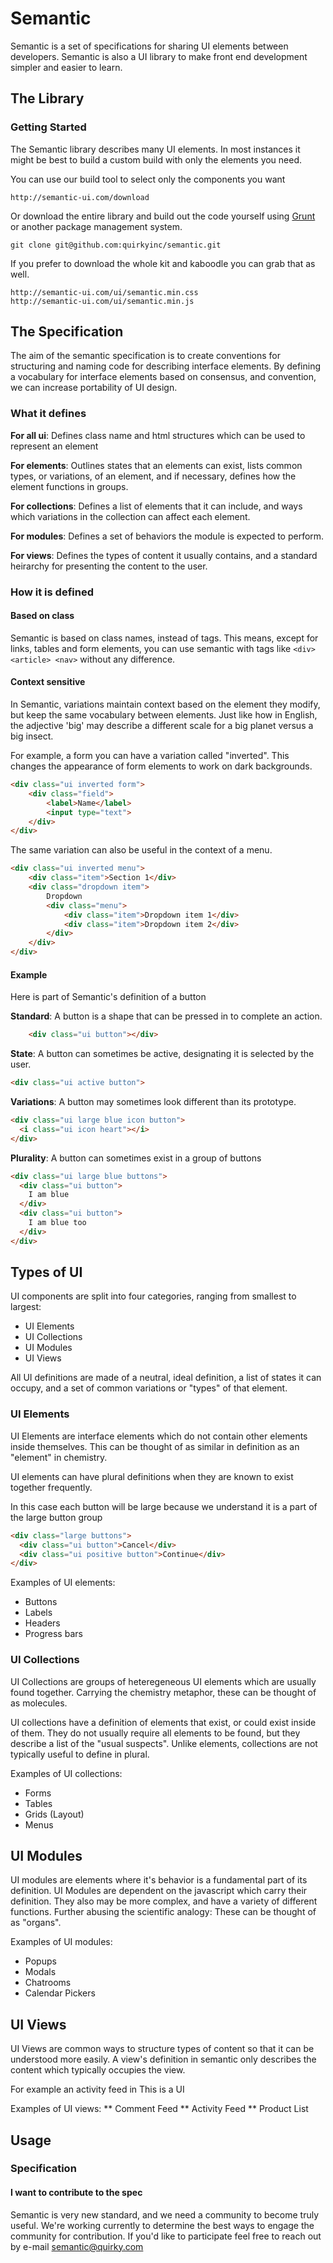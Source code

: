 # Semantic

Semantic is a set of specifications for sharing UI elements between developers. Semantic is also a UI library to make front end development simpler and easier to learn.

## The Library

### Getting Started

The Semantic library describes many UI elements. In most instances it might be best to build a custom build with only the elements you need.

You can use our build tool to select only the components you want

    http://semantic-ui.com/download

Or download the entire library and build out the code yourself using [Grunt](http://gruntjs.com/) or another package management system.

    git clone git@github.com:quirkyinc/semantic.git

If you prefer to download the whole kit and kaboodle you can grab that as well.

    http://semantic-ui.com/ui/semantic.min.css
    http://semantic-ui.com/ui/semantic.min.js

## The Specification

The aim of the semantic specification is to create conventions for structuring and naming code for describing interface elements. By defining a vocabulary for interface elements based on consensus, and convention, we can increase portability of UI design.

### What it defines

**For all ui**: Defines class name and html structures which can be used to represent an element

**For elements**: Outlines states that an elements can exist, lists common types, or variations, of an element, and if necessary, defines how the element functions in groups.

**For collections**: Defines a list of elements that it can include, and ways which variations in the collection can affect each element.

**For modules**: Defines a set of behaviors the module is expected to perform.

**For views**: Defines the types of content it usually contains, and a standard heirarchy for presenting the content to the user.


### How it is defined

#### Based on class

Semantic is based on class names, instead of tags. This means, except for links, tables and form elements, you can use semantic with tags like ``<div> <article> <nav>`` without any difference.

#### Context sensitive

In Semantic, variations maintain context based on the element they modify, but keep the same vocabulary between elements. Just like how in English, the adjective 'big' may describe a different scale for a big planet versus a big insect.

For example, a form you can have a variation called "inverted". This changes the appearance of form elements to work on dark backgrounds.
```html
<div class="ui inverted form">
    <div class="field">
        <label>Name</label>
        <input type="text">
    </div>
</div>
```

The same variation can also be useful in the context of a menu.
```html
<div class="ui inverted menu">
    <div class="item">Section 1</div>
    <div class="dropdown item">
        Dropdown
        <div class="menu">
            <div class="item">Dropdown item 1</div>
            <div class="item">Dropdown item 2</div>
        </div>
    </div>
</div>
```

#### Example

Here is part of Semantic's definition of a button

**Standard**: A button is a shape that can be pressed in to complete an action.
```html
    <div class="ui button"></div>
```
**State**: A button can sometimes be active, designating it is selected by the user.

```html
<div class="ui active button">
```

**Variations**: A button may sometimes look different than its prototype. 
```html
<div class="ui large blue icon button">
  <i class="ui icon heart"></i>
</div>
```

**Plurality**: A button can sometimes exist in a group of buttons
``` html
<div class="ui large blue buttons">
  <div class="ui button">
    I am blue
  </div>
  <div class="ui button">
    I am blue too
  </div>
</div>
```

## Types of UI

UI components are split into four categories, ranging from smallest to largest: 
* UI Elements
* UI Collections
* UI Modules
* UI Views

All UI definitions are made of a neutral, ideal definition, a list of states it can occupy, and a set of common variations or "types" of that element. 

### UI Elements
UI Elements are interface elements which do not contain other elements inside themselves. This can be thought of as similar in definition as an "element" in chemistry.

UI elements can have plural definitions when they are known to exist together frequently. 

In this case each button will be large because we understand it is a part of the large button group
``` html
<div class="large buttons">
  <div class="ui button">Cancel</div>
  <div class="ui positive button">Continue</div>
</div>
```

Examples of UI elements:
* Buttons
* Labels
* Headers
* Progress bars


### UI Collections
UI Collections are groups of heteregeneous UI elements which are usually found together. Carrying the chemistry metaphor, these can be thought of as molecules.

UI collections have a definition of elements that exist, or could exist inside of them. They do not usually require all elements to be found, but they describe a list of the "usual suspects". Unlike elements, collections are not typically useful to define in plural.

Examples of UI collections: 
* Forms
* Tables
* Grids (Layout)
* Menus
 

## UI Modules

UI modules are elements where it's behavior is a fundamental part of its definition. UI Modules are dependent on the javascript which carry their definition. They also may be more complex, and have a variety of different functions. Further abusing the scientific analogy: These can be thought of as "organs".

Examples of UI modules:
* Popups
* Modals
* Chatrooms
* Calendar Pickers

## UI Views
UI Views are common ways to structure types of content so that it can be understood more easily. A view's definition in semantic only describes the content which typically occupies the view.

For example an activity feed in 
This is a UI

Examples of UI views:
** Comment Feed
** Activity Feed
** Product List


## Usage

### Specification

#### I want to contribute to the spec

Semantic is very new standard, and we need a community to become truly useful. We're working currently to determine the best ways to engage the community for contribution. If you'd like to participate feel free to reach out by e-mail [semantic@quirky.com](mailto:semantic@quirky.com)

